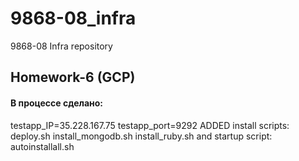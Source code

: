 # 9868-08_infra
9868-08 Infra repository

## Homework-6 (GCP)

#### В процессе сделано:
testapp_IP=35.228.167.75
testapp_port=9292
ADDED install scripts:
deploy.sh
install_mongodb.sh
install_ruby.sh
and startup script:
autoinstallall.sh
